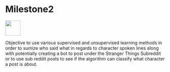 # Milestone2

<a href="url"><img src="https://i.redd.it/u5tmm8aks9n41.jpg" align="center" height="48" width="48" ></a>

Objective to use various supervised and unsupervised learning methods in order to sumize who said what in regards to character spoken lines along with potentially creating a bot to post under the Stranger Things Subreddit or to use sub reddit posts to see if the algorithm can classify what character a post is about.  
